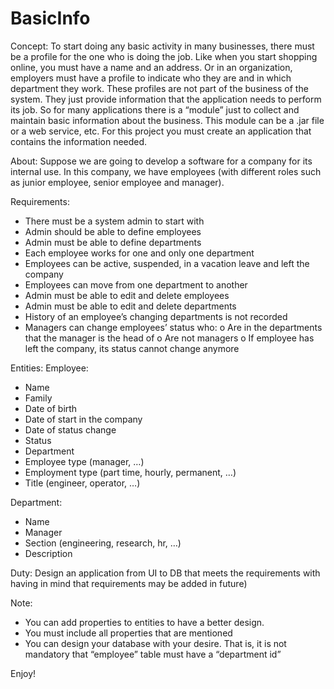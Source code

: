 # BasicInfo
Concept:
To start doing any basic activity in many businesses, there must be a profile for the one who is doing the job. Like when you start shopping online, you must have a name and an address. Or in an organization, employers must have a profile to indicate who they are and in which department they work.
These profiles are not part of the business of the system. They just provide information that the application needs to perform its job.
So for many applications there is a “module” just to collect and maintain basic information about the business. This module can be a .jar file or a web service, etc.
For this project you must create an application that contains the information needed.

About:
Suppose we are going to develop a software for a company for its internal use. In this company, we have employees (with different roles such as junior employee, senior employee and manager).

Requirements:
-	There must be a system admin to start with
-	Admin should be able to define employees
-	Admin must be able to define departments
-	Each employee works for one and only one department
-	Employees can be active, suspended, in a vacation leave and left the company
-	Employees can move from one department to another
-	Admin must be able to edit and delete employees
-	Admin must be able to edit and delete departments
-	History of an employee’s changing departments is not recorded
-	Managers can change employees’ status who:
o	Are in the departments that the manager is the head of
o	Are not managers
o	If employee has left the company, its status cannot change anymore

Entities:
Employee:
-	Name
-	Family
-	Date of birth
-	Date of start in the company
-	Date of status change
-	Status
-	Department
-	Employee type (manager, …)
-	Employment type (part time, hourly, permanent, …)
-	Title (engineer, operator, …)

Department:
-	Name
-	Manager
-	Section (engineering, research, hr, …)
-	Description

Duty:
Design an application from UI to DB that meets the requirements with having in mind that requirements may be added in future)

Note:
-	You can add properties to entities to have a better design.
-	You must include all properties that are mentioned
-	You can design your database with your desire. That is, it is not mandatory that “employee” table must have a “department id”

Enjoy!
